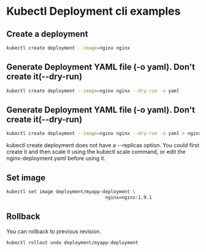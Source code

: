 # Kubectl Deployment cli examples #

## Create a deployment ##

```bash
kubectl create deployment --image=nginx nginx
```

## Generate Deployment YAML file (-o yaml). Don't create it(--dry-run) ##

```bash
kubectl create deployment --image=nginx nginx --dry-run -o yaml
```

## Generate Deployment YAML file (-o yaml). Don't create it(--dry-run) ##

```bash
kubectl create deployment --image=nginx nginx --dry-run -o yaml > nginx-deployment.yaml
```

kubectl create deployment does not have a --replicas option. You could first create it and then scale it using the kubectl scale command, or edit the nginx-deployment.yaml before using it.

## Set image ##
```bash
kubectl set image deployment/myapp-deployment \
                                    nginx=nginx:1.9.1
```

## Rollback ##

You can rollback to previous revision.

```bash
kubectl rollout undo deployment/myapp-deployment
```